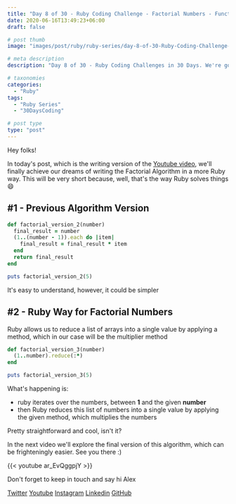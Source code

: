 ```yaml
---
title: "Day 8 of 30 - Ruby Coding Challenge - Factorial Numbers - Functional Version 1"
date: 2020-06-16T13:49:23+06:00
draft: false

# post thumb
image: "images/post/ruby/ruby-series/day-8-of-30-Ruby-Coding-Challenge-factorial-ruby-way-functional-programming.png"

# meta description
description: "Day 8 of 30 - Ruby Coding Challenges in 30 Days. We're going to explore how to calculate Factorial Numbers in Ruby using a more declarative approach, which is a concept borrowed from functional programming"

# taxonomies
categories: 
  - "Ruby"
tags:
  - "Ruby Series"
  - "30DaysCoding"

# post type
type: "post"
---
```


Hey folks!

In today's post, which is the writing version of the [Youtube video](https://www.youtube.com/watch?v=ar_EvQggpjY), we'll finally achieve our dreams of writing the Factorial Algorithm in a more Ruby way. This will be very short because, well, that's the way Ruby solves things 😄

## #1 - Previous Algorithm Version

```ruby
def factorial_version_2(number)
  final_result = number
  (1..(number - 1)).each do |item|
    final_result = final_result * item
  end
  return final_result
end

puts factorial_version_2(5)
```

It's easy to understand, however, it could be simpler

## #2 - Ruby Way for Factorial Numbers

Ruby allows us to reduce a list of arrays into a single value by applying a method, which in our case will be the multiplier method

```ruby
def factorial_version_3(number)
  (1..number).reduce(:*)
end

puts factorial_version_3(5)
```

What's happening is:

- ruby iterates over the numbers, between **1** and the given **number**
- then Ruby reduces this list of numbers into a single value by applying the given method, which multiplies the numbers

Pretty straightforward and cool, isn't it?

In the next video we'll explore the final version of this algorithm, which can be frighteningly easier. See you there :)

{{< youtube ar_EvQggpjY >}}

Don't forget to keep in touch and say hi Alex

[Twitter](https://twitter.com/_alex_gama/)
[Youtube](https://www.youtube.com/channel/UCn09BXJXOCPLARsqNvxEFuw?view_as=subscriber/)
[Instagram](https://www.instagram.com/_alex_gama)
[Linkedin](https://www.linkedin.com/in/alexandregama/)
[GitHub](https://github.com/alexandregama)